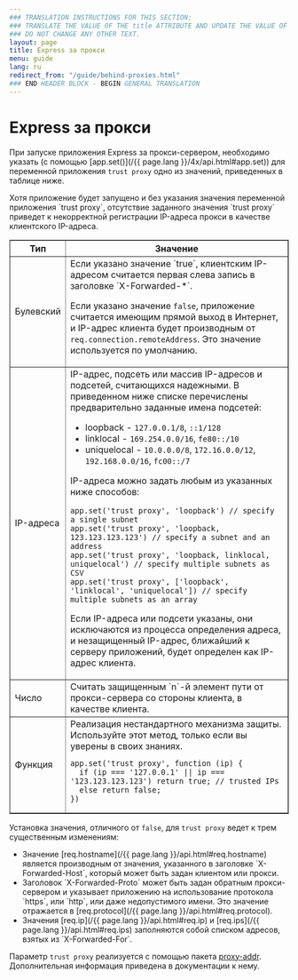 ```yaml
---
### TRANSLATION INSTRUCTIONS FOR THIS SECTION:
### TRANSLATE THE VALUE OF THE title ATTRIBUTE AND UPDATE THE VALUE OF THE lang ATTRIBUTE. 
### DO NOT CHANGE ANY OTHER TEXT. 
layout: page
title: Express за прокси
menu: guide
lang: ru
redirect_from: "/guide/behind-proxies.html"
### END HEADER BLOCK - BEGIN GENERAL TRANSLATION
---
```


# Express за прокси

При запуске приложения Express за прокси-сервером, необходимо указать (с помощью [app.set()](/{{ page.lang }}/4x/api.html#app.set)) для переменной приложения `trust proxy` одно из значений, приведенных в таблице ниже.

<div class="doc-box doc-info" markdown="1">
Хотя приложение будет запущено и без указания значения переменной приложения `trust proxy`, отсутствие заданного значения `trust proxy` приведет к некорректной регистрации IP-адреса прокси в качестве клиентского IP-адреса.
</div>

<table class="doctable" border="1" markdown="1">
  <thead><tr><th>Тип</th><th>Значение</th></tr></thead>
  <tbody>
    <tr>
      <td>Булевский</td>
<td markdown="1">
Если указано значение `true`, клиентским IP-адресом считается первая слева запись в заголовке `X-Forwarded-*`.

Если указано значение `false`, приложение считается имеющим прямой выход в Интернет, и IP-адрес клиента будет производным от `req.connection.remoteAddress`. Это значение используется по умолчанию.
</td>
    </tr>
    <tr>
      <td>IP-адреса</td>
<td markdown="1">
IP-адрес, подсеть или массив IP-адресов и подсетей, считающихся надежными. В приведенном ниже списке перечислены предварительно заданные имена подсетей:

* loopback - `127.0.0.1/8`, `::1/128`
* linklocal - `169.254.0.0/16`, `fe80::/10`
* uniquelocal - `10.0.0.0/8`, `172.16.0.0/12`, `192.168.0.0/16`, `fc00::/7`

IP-адреса можно задать любым из указанных ниже способов:

<pre>
<code class="language-js" translate="no">app.set('trust proxy', 'loopback') // specify a single subnet
app.set('trust proxy', 'loopback, 123.123.123.123') // specify a subnet and an address
app.set('trust proxy', 'loopback, linklocal, uniquelocal') // specify multiple subnets as CSV
app.set('trust proxy', ['loopback', 'linklocal', 'uniquelocal']) // specify multiple subnets as an array</code>
</pre>

Если IP-адреса или подсети указаны, они исключаются из процесса определения адреса, и незащищенный IP-адрес, ближайший к серверу приложений, будет определен как IP-адрес клиента.
</td>
    </tr>
    <tr>
      <td>Число</td>
<td markdown="1">
Считать защищенным `n`-й элемент пути от прокси-сервера со стороны клиента, в качестве клиента.
</td>
    </tr>
    <tr>
      <td>Функция</td>
<td markdown="1">
Реализация нестандартного механизма защиты. Используйте этот метод, только если вы уверены в своих знаниях.
<pre>
<code class="language-js" translate="no">app.set('trust proxy', function (ip) {
  if (ip === '127.0.0.1' || ip === '123.123.123.123') return true; // trusted IPs
  else return false;
})</code>
</pre>
</td>
    </tr>
  </tbody>
</table>

Установка значения, отличного от `false`, для `trust proxy` ведет к трем существенным изменениям:

<ul>
  <li markdown="1">Значение [req.hostname](/{{ page.lang }}/api.html#req.hostname) является производным от значения, указанного в заголовке `X-Forwarded-Host`, который может быть задан клиентом или прокси.
  </li>
  <li markdown="1">Заголовок `X-Forwarded-Proto` может быть задан обратным прокси-сервером и указывает приложению на использование протокола `https`, или  `http`, или даже недопустимого имени. Это значение отражается в [req.protocol](/{{ page.lang }}/api.html#req.protocol).
  </li>
  <li markdown="1">Значения [req.ip](/{{ page.lang }}/api.html#req.ip) и [req.ips](/{{ page.lang }}/api.html#req.ips) заполняются собой списком адресов, взятых из `X-Forwarded-For`.
  </li>
</ul>

Параметр `trust proxy` реализуется с помощью пакета [proxy-addr](https://www.npmjs.com/package/proxy-addr). Дополнительная информация приведена в документации к нему.
